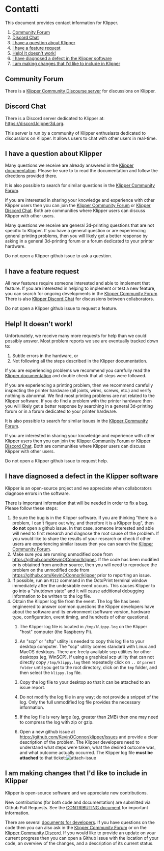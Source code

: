 # Contatti

This document provides contact information for Klipper.

1. [Community Forum](#community-forum)
1. [Discord Chat](#discord-chat)
1. [I have a question about Klipper](#i-have-a-question-about-klipper)
1. [I have a feature request](#i-have-a-feature-request)
1. [Help! It doesn't work!](#help-it-doesnt-work)
1. [I have diagnosed a defect in the Klipper software](#i-have-diagnosed-a-defect-in-the-klipper-software)
1. [I am making changes that I'd like to include in Klipper](#i-am-making-changes-that-id-like-to-include-in-klipper)

## Community Forum

There is a [Klipper Community Discourse server](https://community.klipper3d.org) for discussions on Klipper.

## Discord Chat

There is a Discord server dedicated to Klipper at: <https://discord.klipper3d.org>.

This server is run by a community of Klipper enthusiasts dedicated to discussions on Klipper. It allows users to chat with other users in real-time.

## I have a question about Klipper

Many questions we receive are already answered in the [Klipper documentation](Overview.md). Please be sure to to read the documentation and follow the directions provided there.

It is also possible to search for similar questions in the [Klipper Community Forum](#community-forum).

If you are interested in sharing your knowledge and experience with other Klipper users then you can join the [Klipper Community Forum](#community-forum) or [Klipper Discord Chat](#discord-chat). Both are communities where Klipper users can discuss Klipper with other users.

Many questions we receive are general 3d-printing questions that are not specific to Klipper. If you have a general question or are experiencing general printing problems, then you will likely get a better response by asking in a general 3d-printing forum or a forum dedicated to your printer hardware.

Do not open a Klipper github issue to ask a question.

## I have a feature request

All new features require someone interested and able to implement that feature. If you are interested in helping to implement or test a new feature, you can search for ongoing developments in the [Klipper Community Forum](#community-forum). There is also [Klipper Discord Chat](#discord-chat) for discussions between collaborators.

Do not open a Klipper github issue to request a feature.

## Help! It doesn't work!

Unfortunately, we receive many more requests for help than we could possibly answer. Most problem reports we see are eventually tracked down to:

1. Subtle errors in the hardware, or
1. Not following all the steps described in the Klipper documentation.

If you are experiencing problems we recommend you carefully read the [Klipper documentation](Overview.md) and double check that all steps were followed.

If you are experiencing a printing problem, then we recommend carefully inspecting the printer hardware (all joints, wires, screws, etc.) and verify nothing is abnormal. We find most printing problems are not related to the Klipper software. If you do find a problem with the printer hardware then you will likely get a better response by searching in a general 3d-printing forum or in a forum dedicated to your printer hardware.

It is also possible to search for similar issues in the [Klipper Community Forum](#community-forum).

If you are interested in sharing your knowledge and experience with other Klipper users then you can join the [Klipper Community Forum](#community-forum) or [Klipper Discord Chat](#discord-chat). Both are communities where Klipper users can discuss Klipper with other users.

Do not open a Klipper github issue to request help.

## I have diagnosed a defect in the Klipper software

Klipper is an open-source project and we appreciate when collaborators diagnose errors in the software.

There is important information that will be needed in order to fix a bug. Please follow these steps:

1. Be sure the bug is in the Klipper software. If you are thinking "there is a problem, I can't figure out why, and therefore it is a Klipper bug", then **do not** open a github issue. In that case, someone interested and able will need to first research and diagnose the root cause of the problem. If you would like to share the results of your research or check if other users are experiencing similar issues then you can search the [Klipper Community Forum](#community-forum).
1. Make sure you are running unmodified code from <https://github.com/KevinOConnor/klipper>. If the code has been modified or is obtained from another source, then you will need to reproduce the problem on the unmodified code from <https://github.com/KevinOConnor/klipper> prior to reporting an issue.
1. If possible, run an `M112` command in the OctoPrint terminal window immediately after the undesirable event occurs. This causes Klipper to go into a "shutdown state" and it will cause additional debugging information to be written to the log file.
1. Obtain the Klipper log file from the event. The log file has been engineered to answer common questions the Klipper developers have about the software and its environment (software version, hardware type, configuration, event timing, and hundreds of other questions).
   1. The Klipper log file is located in `/tmp/klippy.log` on the Klipper "host" computer (the Raspberry Pi).
   1. An "scp" or "sftp" utility is needed to copy this log file to your desktop computer. The "scp" utility comes standard with Linux and MacOS desktops. There are freely available scp utilities for other desktops (eg, WinSCP). If using a graphical scp utility that can not directly copy `/tmp/klippy.log` then repeatedly click on `..` or `parent folder` until you get to the root directory, click on the `tmp` folder, and then select the `klippy.log` file.
   1. Copy the log file to your desktop so that it can be attached to an issue report.
   1. Do not modify the log file in any way; do not provide a snippet of the log. Only the full unmodified log file provides the necessary information.
   1. If the log file is very large (eg, greater than 2MB) then one may need to compress the log with zip or gzip.

   1. Open a new github issue at <https://github.com/KevinOConnor/klipper/issues> and provide a clear description of the problem. The Klipper developers need to understand what steps were taken, what the desired outcome was, and what outcome actually occurred. The Klipper log file **must be attached** to that ticket:![attach-issue](img/attach-issue.png)

## I am making changes that I'd like to include in Klipper

Klipper is open-source software and we appreciate new contributions.

New contributions (for both code and documentation) are submitted via Github Pull Requests. See the [CONTRIBUTING document](CONTRIBUTING.md) for important information.

There are several [documents for developers](Overview.md#developer-documentation). If you have questions on the code then you can also ask in the [Klipper Community Forum](#community-forum) or on the [Klipper Community Discord](#discord-chat). If you would like to provide an update on your current progress then you can open a Github issue with the location of your code, an overview of the changes, and a description of its current status.
